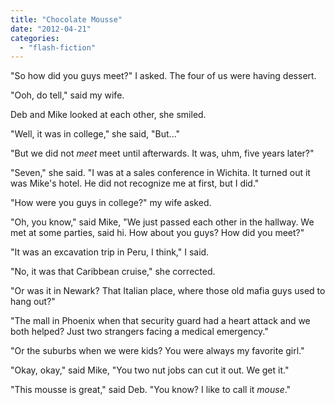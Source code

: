 ```yaml
---
title: "Chocolate Mousse"
date: "2012-04-21"
categories: 
  - "flash-fiction"
---
```


"So how did you guys meet?" I asked. The four of us were having dessert.

"Ooh, do tell," said my wife.

Deb and Mike looked at each other, she smiled.

"Well, it was in college," she said, "But..."

"But we did not _meet_ meet until afterwards. It was, uhm, five years later?"

"Seven," she said. "I was at a sales conference in Wichita. It turned out it was Mike's hotel. He did not recognize me at first, but I did."

"How were you guys in college?" my wife asked.

"Oh, you know," said Mike, "We just passed each other in the hallway. We met at some parties, said hi. How about you guys? How did you meet?"

"It was an excavation trip in Peru, I think," I said.

"No, it was that Caribbean cruise," she corrected.

"Or was it in Newark? That Italian place, where those old mafia guys used to hang out?"

"The mall in Phoenix when that security guard had a heart attack and we both helped? Just two strangers facing a medical emergency."

"Or the suburbs when we were kids? You were always my favorite girl."

"Okay, okay," said Mike, "You two nut jobs can cut it out. We get it."

"This mousse is great," said Deb. "You know? I like to call it _mouse_."
